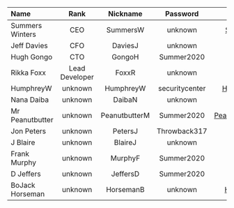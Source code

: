 | Name            |      Rank      |   Nickname    |    Password    |                         Email |
| :-------------- | :------------: | :-----------: | :------------: | ----------------------------: |
| Summers Winters |      CEO       |   SummersW    |    unknown     |      SummersW@throwback.local |
| Jeff Davies     |      CFO       |    DaviesJ    |    unknown     |        GongoH@throwback.local |
| Hugh Gongo      |      CTO       |    GongoH     |   Summer2020   |       DaviesJ@throwback.local |
| Rikka Foxx      | Lead Developer |     FoxxR     |    unknown     |         FoxxR@throwback.local |
| HumphreyW       |    unknown     |   HumphreyW   | securitycenter |     HumphreyW@throwback.local |
| Nana Daiba      |    unknown     |    DaibaN     |    unknown     |        DaibaN@throwback.local |
| Mr Peanutbutter |    unknown     | PeanutbutterM |   Summer2020   | PeanutbutterM@throwback.local |
| Jon Peters      |    unknown     |    PetersJ    |  Throwback317  |       PetersJ@throwback.local |
| J Blaire        |    unknown     |    BlaireJ    |    unknown     |       BlaireJ@throwback.local |
| Frank Murphy    |    unknown     |    MurphyF    |   Summer2020   |       MurphyF@throwback.local |
| D Jeffers       |    unknown     |   JeffersD    |   Summer2020   |      JeffersD@throwback.local |
| BoJack Horseman |    unknown     |   HorsemanB   |    unknown     |     HorsemanB@throwback.local |
